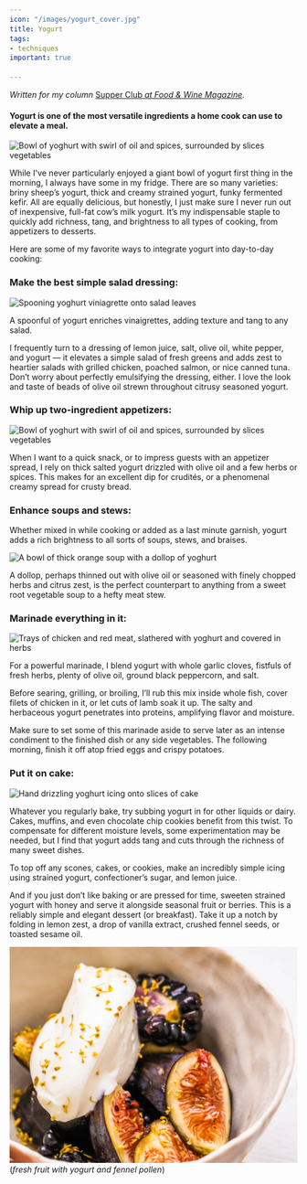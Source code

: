 ```yaml
---
icon: "/images/yogurt_cover.jpg"
title: Yogurt
tags:
- techniques
important: true

---
```

_Written for my column_ [Supper Club _at Food & Wine Magazine_](https://www.foodandwine.com/cooking-techniques/yogurt-tips-supper-club)_._

#### Yogurt is one of the most versatile ingredients a home cook can use to elevate a meal.

![Bowl of yoghurt with swirl of oil and spices, surrounded by slices vegetables](https://cdn-image.foodandwine.com/sites/default/files/1568405720/yogurt-best-ingredient-dip-sumac-FT-BLOG0919.jpg)

While I've never particularly enjoyed a giant bowl of yogurt first thing in the morning, I always have some in my fridge. There are so many varieties: briny sheep’s yogurt, thick and creamy strained yogurt, funky fermented kefir. All are equally delicious, but honestly, I just make sure I never run out of inexpensive, full-fat cow’s milk yogurt. It’s my indispensable staple to quickly add richness, tang, and brightness to all types of cooking, from appetizers to desserts.

Here are some of my favorite ways to integrate yogurt into day-to-day cooking:

### **Make the best simple salad dressing:**

![Spooning yoghurt viniagrette onto salad leaves](https://cdn-image.foodandwine.com/sites/default/files/1568405720/yogurt-best-ingredient-salad-dressing-FT-BLOG0919.jpg)

A spoonful of yogurt enriches vinaigrettes, adding texture and tang to any salad.

I frequently turn to a dressing of lemon juice, salt, olive oil, white pepper, and yogurt — it elevates a simple salad of fresh greens and adds zest to heartier salads with grilled chicken, poached salmon, or nice canned tuna. Don’t worry about perfectly emulsifying the dressing, either. I love the look and taste of beads of olive oil strewn throughout citrusy seasoned yogurt.

### **Whip up two-ingredient appetizers:**

![Bowl of yoghurt with swirl of oil and spices, surrounded by slices vegetables](https://cdn-image.foodandwine.com/sites/default/files/1568405720/yogurt-best-ingredient-dip-sumac-FT-BLOG0919.jpg)

When I want to a quick snack, or to impress guests with an appetizer spread, I rely on thick salted yogurt drizzled with olive oil and a few herbs or spices. This makes for an excellent dip for crudités, or a phenomenal creamy spread for crusty bread.

### **Enhance soups and stews:**

Whether mixed in while cooking or added as a last minute garnish, yogurt adds a rich brightness to all sorts of soups, stews, and braises. 

![A bowl of thick orange soup with a dollop of yoghurt](https://cdn-image.foodandwine.com/sites/default/files/1568405720/yogurt-best-ingredient-squash-soup-FT-BLOG0919.jpg)

A dollop, perhaps thinned out with olive oil or seasoned with finely chopped herbs and citrus zest, is the perfect counterpart to anything from a sweet root vegetable soup to a hefty meat stew.

### **Marinade everything in it:**

![Trays of chicken and red meat, slathered with yoghurt and covered in herbs](https://cdn-image.foodandwine.com/sites/default/files/1568405720/yogurt-best-ingredient-marinade-FT-BLOG0919.jpg)

For a powerful marinade, I blend yogurt with whole garlic cloves, fistfuls of fresh herbs, plenty of olive oil, ground black peppercorn, and salt.

Before searing, grilling, or broiling, I’ll rub this mix inside whole fish, cover filets of chicken in it, or let cuts of lamb soak it up. The salty and herbaceous yogurt penetrates into proteins, amplifying flavor and moisture.

Make sure to set some of this marinade aside to serve later as an intense condiment to the finished dish or any side vegetables. The following morning, finish it off atop fried eggs and crispy potatoes.

### **Put it on cake:**

![Hand drizzling yoghurt icing onto slices of cake](https://cdn-image.foodandwine.com/sites/default/files/1568405720/yogurt-best-ingredient-desserts-icing-FT-BLOG0919.jpg)

Whatever you regularly bake, try subbing yogurt in for other liquids or dairy. Cakes, muffins, and even chocolate chip cookies benefit from this twist. To compensate for different moisture levels, some experimentation may be needed, but I find that yogurt adds tang and cuts through the richness of many sweet dishes.

To top off any scones, cakes, or cookies, make an incredibly simple icing using strained yogurt, confectioner’s sugar, and lemon juice.

And if you just don’t like baking or are pressed for time, sweeten strained yogurt with honey and serve it alongside seasonal fruit or berries. This is a reliably simple and elegant dessert (or breakfast). Take it up a notch by folding in lemon zest, a drop of vanilla extract, crushed fennel seeds, or toasted sesame oil.

![Slices of figs and blackberries, with a dollop of yoghurt and yellow dots of fennel pollen](/images/yogurt-best-ingredient-fresh-fruit-parfait-FT-BLOG0919.jpg)
(_fresh fruit with yogurt and fennel pollen_)

